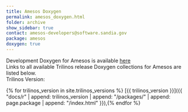 ```yaml
---
title: Amesos Doxygen
permalink: amesos_doxygen.html
folder: archive
show_sidebar: true
contact: amesos-developers@software.sandia.gov
package: amesos
doxygen: true
---
```


Development Doxygen for Amesos is available [here](docs/dev//amesos/index.html)  
Links to all available Trilinos release Doxygen collections for Amesos are listed below.  
Trilinos Version:


{% for trilinos_version in site.trilinos_versions %}
[{{ trilinos_version }}]({{ "docs/r" | append: trilinos_version | append: "/packages/" | append: page.package | append: "/index.html" }}),{% endfor %}
